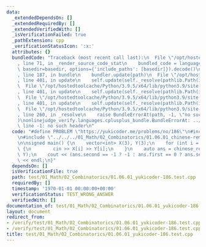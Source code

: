 ```yaml
---
data:
  _extendedDependsOn: []
  _extendedRequiredBy: []
  _extendedVerifiedWith: []
  _isVerificationFailed: true
  _pathExtension: cpp
  _verificationStatusIcon: ':x:'
  attributes: {}
  bundledCode: "Traceback (most recent call last):\n  File \"/opt/hostedtoolcache/Python/3.9.5/x64/lib/python3.9/site-packages/onlinejudge_verify/documentation/build.py\"\
    , line 71, in _render_source_code_stat\n    bundled_code = language.bundle(stat.path,\
    \ basedir=basedir, options={'include_paths': [basedir]}).decode()\n  File \"/opt/hostedtoolcache/Python/3.9.5/x64/lib/python3.9/site-packages/onlinejudge_verify/languages/cplusplus.py\"\
    , line 187, in bundle\n    bundler.update(path)\n  File \"/opt/hostedtoolcache/Python/3.9.5/x64/lib/python3.9/site-packages/onlinejudge_verify/languages/cplusplus_bundle.py\"\
    , line 401, in update\n    self.update(self._resolve(pathlib.Path(included), included_from=path))\n\
    \  File \"/opt/hostedtoolcache/Python/3.9.5/x64/lib/python3.9/site-packages/onlinejudge_verify/languages/cplusplus_bundle.py\"\
    , line 401, in update\n    self.update(self._resolve(pathlib.Path(included), included_from=path))\n\
    \  File \"/opt/hostedtoolcache/Python/3.9.5/x64/lib/python3.9/site-packages/onlinejudge_verify/languages/cplusplus_bundle.py\"\
    , line 401, in update\n    self.update(self._resolve(pathlib.Path(included), included_from=path))\n\
    \  File \"/opt/hostedtoolcache/Python/3.9.5/x64/lib/python3.9/site-packages/onlinejudge_verify/languages/cplusplus_bundle.py\"\
    , line 260, in _resolve\n    raise BundleErrorAt(path, -1, \"no such header\"\
    )\nonlinejudge_verify.languages.cplusplus_bundle.BundleErrorAt: ../01_NumberTheory/01.02.01_gcd.hpp:\
    \ line -1: no such header\n"
  code: "#define PROBLEM \"https://yukicoder.me/problems/no/186\"\n#include \"../../../template/template.hpp\"\
    \n#include \"../../../01_Math/02_Combinatorics/01.06.01_chinese-remainder-theorem.ext-gcd.hpp\"\
    \n\nsigned main() {\n    vector<int> X(3), Y(3);\n    for (int i = 0; i < 3; ++i)\
    \ {\n        cin >> X[i] >> Y[i];\n    }\n    auto ans = chinese_remainder_theorem(X,\
    \ Y);\n    cout << (ans.second == -1 ? -1 : ans.first == 0 ? ans.second : ans.first)\
    \ << endl;\n}"
  dependsOn: []
  isVerificationFile: true
  path: test/01_Math/02_Combinatorics/01.06.01_yukicoder-186.test.cpp
  requiredBy: []
  timestamp: '1970-01-01 00:00:00+00:00'
  verificationStatus: TEST_WRONG_ANSWER
  verifiedWith: []
documentation_of: test/01_Math/02_Combinatorics/01.06.01_yukicoder-186.test.cpp
layout: document
redirect_from:
- /verify/test/01_Math/02_Combinatorics/01.06.01_yukicoder-186.test.cpp
- /verify/test/01_Math/02_Combinatorics/01.06.01_yukicoder-186.test.cpp.html
title: test/01_Math/02_Combinatorics/01.06.01_yukicoder-186.test.cpp
---
```

